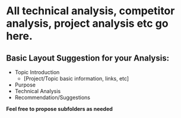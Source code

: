 # All technical analysis, competitor analysis, project analysis etc go here.

## Basic Layout Suggestion for your Analysis:
 - Topic Introduction
	 - [Project/Topic basic information, links, etc]
 - Purpose
 - Technical Analysis
 - Recommendation/Suggestions

**Feel free to propose subfolders as needed**
